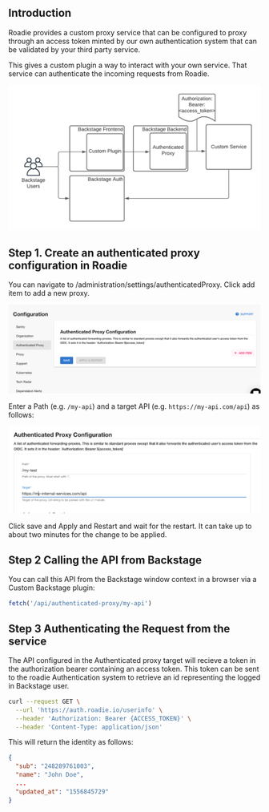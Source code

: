 
## Introduction

Roadie provides a custom proxy service that can be configured to proxy through an access token minted by our own authentication system that can be validated by your third party service.

This gives a custom plugin a way to interact with your own service. That service can authenticate the incoming requests from Roadie.

![authenticatedProxyDiagram.png](authenticatedProxyDiagram.png)

## Step 1. Create an authenticated proxy configuration in Roadie

You can navigate to /administration/settings/authenticatedProxy. Click add item to add a new proxy.


![authenticatedProxyConfig.png](authenticatedProxyConfig.png)

Enter a Path (e.g. `/my-api`) and a target API (e.g. `https://my-api.com/api`) as follows:

![myTest.png](myTest.png)

Click save and Apply and Restart and wait for the restart. It can take up to about two minutes for the change to be applied.

## Step 2 Calling the API from Backstage

You can call this API from the Backstage window context in a browser via a Custom Backstage plugin:

```javascript
fetch('/api/authenticated-proxy/my-api')
```

## Step 3 Authenticating the Request from the service

The API configured in the Authenticated proxy target will recieve a token in the authorization bearer containing an access token. This token can be sent to the roadie Authentication system to retrieve an id representing the logged in Backstage user.

```bash
curl --request GET \
  --url 'https://auth.roadie.io/userinfo' \
  --header 'Authorization: Bearer {ACCESS_TOKEN}' \
  --header 'Content-Type: application/json'
```

This will return the identity as follows:

```json
{
  "sub": "248289761003",
  "name": "John Doe",
  ...
  "updated_at": "1556845729"
}
```
